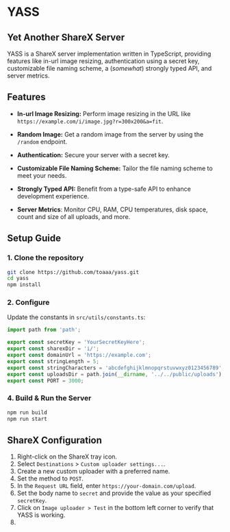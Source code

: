 # YASS

## Yet Another ShareX Server

YASS is a ShareX server implementation written in TypeScript, providing features like in-url image resizing, authentication using a secret key, customizable file naming scheme, a (*somewhat*) strongly typed API, and server metrics.

## Features

- **In-url Image Resizing:** Perform image resizing in the URL like `https://example.com/i/image.jpg?r=300x200&a=fit`.

- **Random Image:** Get a random image from the server by using the `/random` endpoint.

- **Authentication:** Secure your server with a secret key.

- **Customizable File Naming Scheme:** Tailor the file naming scheme to meet your needs.

- **Strongly Typed API:** Benefit from a type-safe API to enhance development experience.

- **Server Metrics**: Monitor CPU, RAM, CPU temperatures, disk space, count and size of all uploads, and more.

## Setup Guide

### 1. Clone the repository

```bash
git clone https://github.com/toaaa/yass.git
cd yass
npm install
```

### 2. Configure

Update the constants in `src/utils/constants.ts`:

```ts
import path from 'path';

export const secretKey = 'YourSecretKeyHere';
export const sharexDir = 'i/';
export const domainUrl = 'https://example.com';
export const stringLength = 5;
export const stringCharacters = 'abcdefghijklmnopqrstuvwxyz0123456789';
export const uploadsDir = path.join(__dirname, '../../public/uploads');
export const PORT = 3000;
```

### 4. Build & Run the Server

```bash
npm run build
npm run start
```

## ShareX Configuration

1. Right-click on the ShareX tray icon.
2. Select `Destinations` > `Custom uploader settings...`.
3. Create a new custom uploader with a preferred name.
4. Set the method to `POST`.
5. In the `Request URL` field, enter `https://your-domain.com/upload`.
6. Set the body name to `secret` and provide the value as your specified `secretKey`.
7. Click on `Image uploader > Test` in the bottom left corner to verify that YASS is working.
8.